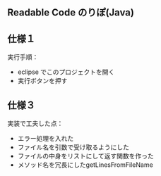 Readable Code のりぽ(Java)
----

仕様１
---
実行手順：
- eclipse でこのプロジェクトを開く
- 実行ボタンを押す

仕様３
----
実装で工夫した点：
- エラー処理を入れた
- ファイル名を引数で受け取るようにした
- ファイルの中身をリストにして返す関数を作った
- メソッド名を冗長にしたgetLinesFromFileName
